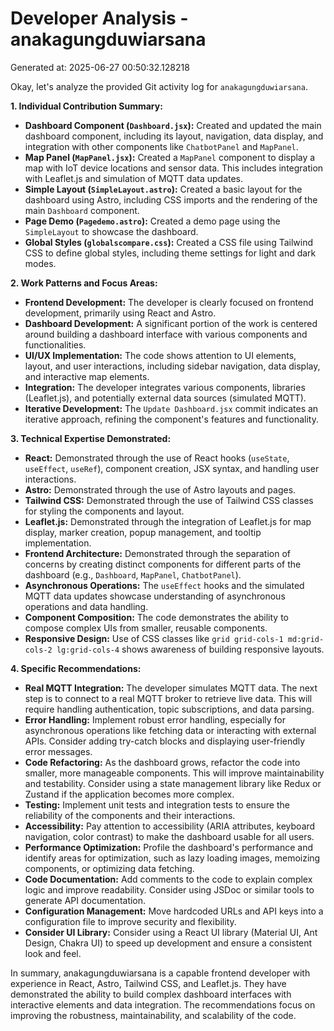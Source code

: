 # Developer Analysis - anakagungduwiarsana
Generated at: 2025-06-27 00:50:32.128218

Okay, let's analyze the provided Git activity log for `anakagungduwiarsana`.

**1. Individual Contribution Summary:**

*   **Dashboard Component (`Dashboard.jsx`):** Created and updated the main dashboard component, including its layout, navigation, data display, and integration with other components like `ChatbotPanel` and `MapPanel`.
*   **Map Panel (`MapPanel.jsx`):** Created a `MapPanel` component to display a map with IoT device locations and sensor data. This includes integration with Leaflet.js and simulation of MQTT data updates.
*   **Simple Layout (`SimpleLayout.astro`):** Created a basic layout for the dashboard using Astro, including CSS imports and the rendering of the main `Dashboard` component.
*   **Page Demo (`Pagedemo.astro`):** Created a demo page using the `SimpleLayout` to showcase the dashboard.
*   **Global Styles (`globalscompare.css`):** Created a CSS file using Tailwind CSS to define global styles, including theme settings for light and dark modes.

**2. Work Patterns and Focus Areas:**

*   **Frontend Development:** The developer is clearly focused on frontend development, primarily using React and Astro.
*   **Dashboard Development:** A significant portion of the work is centered around building a dashboard interface with various components and functionalities.
*   **UI/UX Implementation:** The code shows attention to UI elements, layout, and user interactions, including sidebar navigation, data display, and interactive map elements.
*   **Integration:** The developer integrates various components, libraries (Leaflet.js), and potentially external data sources (simulated MQTT).
*   **Iterative Development:** The `Update Dashboard.jsx` commit indicates an iterative approach, refining the component's features and functionality.

**3. Technical Expertise Demonstrated:**

*   **React:**  Demonstrated through the use of React hooks (`useState`, `useEffect`, `useRef`), component creation, JSX syntax, and handling user interactions.
*   **Astro:** Demonstrated through the use of Astro layouts and pages.
*   **Tailwind CSS:** Demonstrated through the use of Tailwind CSS classes for styling the components and layout.
*   **Leaflet.js:** Demonstrated through the integration of Leaflet.js for map display, marker creation, popup management, and tooltip implementation.
*   **Frontend Architecture:** Demonstrated through the separation of concerns by creating distinct components for different parts of the dashboard (e.g., `Dashboard`, `MapPanel`, `ChatbotPanel`).
*   **Asynchronous Operations:** The `useEffect` hooks and the simulated MQTT data updates showcase understanding of asynchronous operations and data handling.
*   **Component Composition:** The code demonstrates the ability to compose complex UIs from smaller, reusable components.
*   **Responsive Design:** Use of CSS classes like `grid grid-cols-1 md:grid-cols-2 lg:grid-cols-4` shows awareness of building responsive layouts.

**4. Specific Recommendations:**

*   **Real MQTT Integration:** The developer simulates MQTT data.  The next step is to connect to a real MQTT broker to retrieve live data.  This will require handling authentication, topic subscriptions, and data parsing.
*   **Error Handling:** Implement robust error handling, especially for asynchronous operations like fetching data or interacting with external APIs.  Consider adding try-catch blocks and displaying user-friendly error messages.
*   **Code Refactoring:**  As the dashboard grows, refactor the code into smaller, more manageable components.  This will improve maintainability and testability. Consider using a state management library like Redux or Zustand if the application becomes more complex.
*   **Testing:** Implement unit tests and integration tests to ensure the reliability of the components and their interactions.
*   **Accessibility:** Pay attention to accessibility (ARIA attributes, keyboard navigation, color contrast) to make the dashboard usable for all users.
*   **Performance Optimization:** Profile the dashboard's performance and identify areas for optimization, such as lazy loading images, memoizing components, or optimizing data fetching.
*   **Code Documentation:** Add comments to the code to explain complex logic and improve readability. Consider using JSDoc or similar tools to generate API documentation.
*   **Configuration Management:**  Move hardcoded URLs and API keys into a configuration file to improve security and flexibility.
*   **Consider UI Library:** Consider using a React UI library (Material UI, Ant Design, Chakra UI) to speed up development and ensure a consistent look and feel.

In summary, anakagungduwiarsana is a capable frontend developer with experience in React, Astro, Tailwind CSS, and Leaflet.js. They have demonstrated the ability to build complex dashboard interfaces with interactive elements and data integration. The recommendations focus on improving the robustness, maintainability, and scalability of the code.
